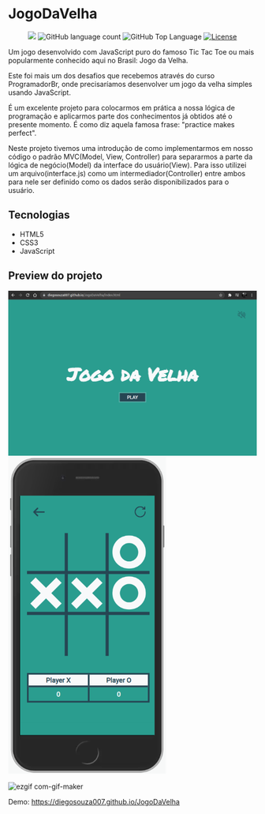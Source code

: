 # JogoDaVelha

<p align="center">
  <img src="https://img.shields.io/badge/made%20by-DIEGO%20SOUZA-2a9d8f?style=flat-square">
  <img alt="GitHub language count" src="https://img.shields.io/github/languages/count/diegosouza007/JogoDaVelha?color=2a9d8f&style=flat-square">
  <img alt="GitHub Top Language" src="https://img.shields.io/github/languages/top/diegosouza007/JogoDaVelha?color=2a9d8f&style=flat-square">
  <a href="https://opensource.org/licenses/MIT">
    <img alt="License" src="https://img.shields.io/badge/license-MIT-2a9d8f?style=flat-square">
  </a>
</p>

Um jogo desenvolvido com JavaScript puro do famoso Tic Tac Toe ou mais popularmente conhecido aqui no Brasil: Jogo da Velha.

Este foi mais um dos desafios que recebemos através do curso ProgramadorBr, onde precisaríamos desenvolver um jogo da velha simples usando JavaScript. 

É um excelente projeto para colocarmos em prática a nossa lógica de programação e aplicarmos parte dos conhecimentos já obtidos até o presente momento. É como diz aquela famosa frase: "practice makes perfect".

Neste projeto tivemos uma introdução de como implementarmos em nosso código o padrão MVC(Model, View, Controller) para separarmos a parte da lógica de negócio(Model) da interface do usuário(View). Para isso utilizei um arquivo(interface.js) como um intermediador(Controller) entre ambos para nele ser definido como os dados serão disponibilizados para o usuário.

## Tecnologias

- HTML5
- CSS3
- JavaScript

## Preview do projeto

<img src="./assets/img/preview-desktop.png">
<img src="./assets/img/preview-mobile.png" width="320px">

![ezgif com-gif-maker](https://user-images.githubusercontent.com/11907759/143509774-8904eb38-50cc-43d9-b3f7-9e864a328f17.gif)

Demo: <a href="https://diegosouza007.github.io/JogoDaVelha">https://diegosouza007.github.io/JogoDaVelha</a>
